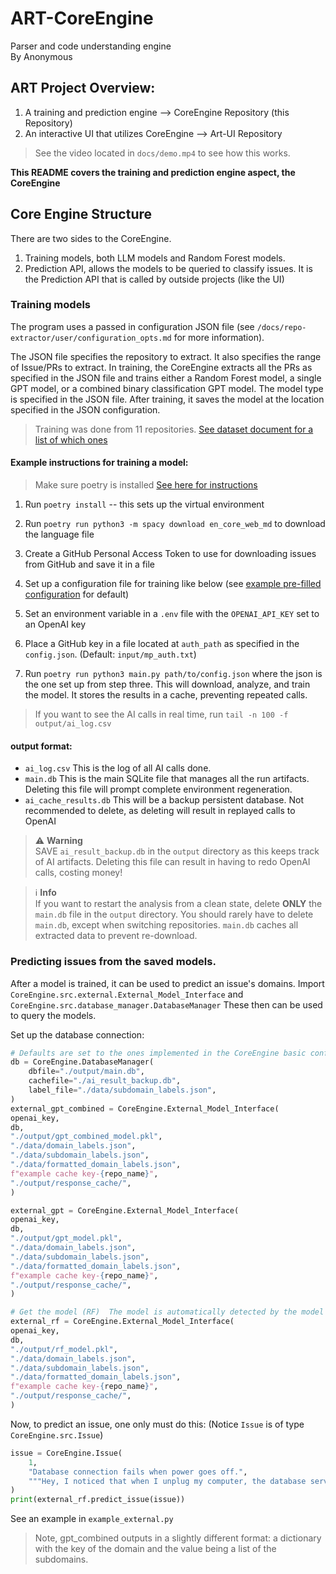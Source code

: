 # ART-CoreEngine
Parser and code understanding engine
<br>
By Anonymous

## ART Project Overview:

1. A training and prediction engine --> CoreEngine Repository (this Repository)
2. An interactive UI that utilizes CoreEngine --> Art-UI Repository 

> See the video located in `docs/demo.mp4` to see how this works.


**This README covers the training and prediction engine aspect, the CoreEngine**  

## Core Engine Structure
There are two sides to the CoreEngine.
1. Training models, both LLM models and Random Forest models.
2. Prediction API, allows the models to be queried to classify issues.
It is the Prediction API that is called by outside projects (like the UI)

### Training models
The program uses a passed in configuration JSON file (see `/docs/repo-extractor/user/configuration_opts.md` for more information). 

The JSON file specifies the repository to extract. It also specifies the range of Issue/PRs to extract.
In training, the CoreEngine extracts all the PRs as specified in the JSON file and trains
either a Random Forest model, a single GPT model, or a combined binary classification GPT model. The model
type is specified in the JSON file. After training, it 
saves the model at the location specified in the JSON configuration.

> Training was done from 11 repositories. [See dataset document for a list of which ones](/docs/DATASETS.md)

#### Example instructions for training a model:
> Make sure poetry is installed [See here for instructions](https://python-poetry.org/docs/)
1. Run `poetry install` -- this sets up the virtual environment
2. Run `poetry run python3 -m spacy download en_core_web_md` to download the language file
3. Create a GitHub Personal Access Token to use for downloading issues from GitHub and save it in a file
4. Set up a configuration file for training like below (see [example pre-filled configuration](/input/config_example.json) for default)

5. Set an environment variable in a `.env` file with the `OPENAI_API_KEY` set to an OpenAI key
6. Place a GitHub key in a file located at `auth_path` as specified in the `config.json`. (Default: `input/mp_auth.txt`)
6. Run `poetry run python3 main.py path/to/config.json` where the json is the one set 
up from step three. This will download, analyze, and train the model. It stores the results in 
a cache, preventing repeated calls.


> If you want to see the AI calls in real time, run
> `tail -n 100 -f output/ai_log.csv`

#### output format:
- `ai_log.csv` This is the log of all AI calls done.
- `main.db` This is the main SQLite file that manages all the run artifacts. Deleting this file will prompt complete environment regeneration.
- `ai_cache_results.db` This will be a backup persistent database. Not recommended to delete, as deleting will result in replayed calls to OpenAI

> :warning: **Warning**<br>
SAVE `ai_result_backup.db` in the `output` directory as this keeps track of AI artifacts. Deleting this file can result in having to redo OpenAI calls, costing money!

> :information_source: **Info**<br>
If you want to restart the analysis from a clean state, delete **ONLY** the `main.db` file in the `output` directory. You should rarely have to delete `main.db`, except when switching repositories. `main.db` caches all extracted data to prevent re-download.


### Predicting issues from the saved models.

After a model is trained, it can be used to predict an issue's domains. 
Import `CoreEngine.src.external.External_Model_Interface` and `CoreEngine.src.database_manager.DatabaseManager` These then can be used to query the models.

Set up the database connection:
``` python
# Defaults are set to the ones implemented in the CoreEngine basic conf `config_example.json`
db = CoreEngine.DatabaseManager(
    dbfile="./output/main.db",
    cachefile="./ai_result_backup.db",
    label_file="./data/subdomain_labels.json",
)
external_gpt_combined = CoreEngine.External_Model_Interface(
openai_key,
db,
"./output/gpt_combined_model.pkl",
"./data/domain_labels.json",
"./data/subdomain_labels.json",
"./data/formatted_domain_labels.json",
f"example cache key-{repo_name}",
"./output/response_cache/",
)

external_gpt = CoreEngine.External_Model_Interface(
openai_key,
db,
"./output/gpt_model.pkl",
"./data/domain_labels.json",
"./data/subdomain_labels.json",
"./data/formatted_domain_labels.json",
f"example cache key-{repo_name}",
"./output/response_cache/",
)

# Get the model (RF)  The model is automatically detected by the model file.
external_rf = CoreEngine.External_Model_Interface(
openai_key,
db,
"./output/rf_model.pkl",
"./data/domain_labels.json",
"./data/subdomain_labels.json",
"./data/formatted_domain_labels.json",
f"example cache key-{repo_name}",
"./output/response_cache/",
)
```

Now, to predict an issue, one only must do this: (Notice `Issue` is of type `CoreEngine.src.Issue`)
``` python
issue = CoreEngine.Issue(
    1,
    "Database connection fails when power goes off.",
    """Hey, I noticed that when I unplug my computer, the database server on my computer stops working. This is definitely an issue.""",
)
print(external_rf.predict_issue(issue))
```
See an example in `example_external.py`

> Note, gpt_combined outputs in a slightly different format: a dictionary with the key of the domain and the value being a list of the 
> subdomains.


